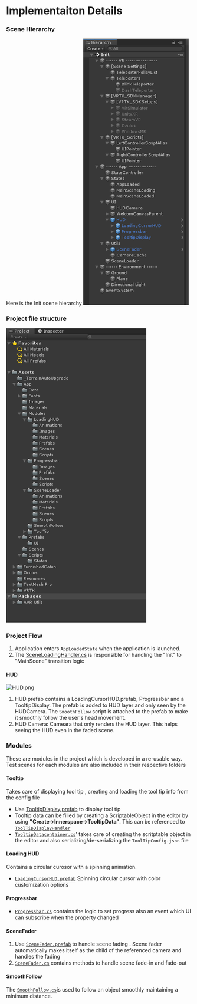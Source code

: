 
# Implementaiton Details

### Scene Hierarchy
Here is the Init scene hierarchy
![alt text](https://github.com/ajnaduvil/InnerSpace.SceneLoader/blob/master/Documentation/Implementation%20Details/project%20hierarchy.PNG?raw=true)

### Project file structure
![alt text](https://github.com/ajnaduvil/InnerSpace.SceneLoader/blob/master/Documentation/Implementation%20Details/project%20file%20structure.PNG?raw=true)
### Project Flow
 1.  Application enters `AppLoadedState` when the application is launched.
 2.  The [SceneLoadingHandler.cs](https://github.com/ajnaduvil/InnerSpace.SceneLoader/blob/master/SceneLoader.Unity/Assets/App/Scripts/SceneLoadingHandler.cs) is responsible for handling the  "Init" to "MainScene" transition logic
#### HUD
![HUD.png](https://github.com/ajnaduvil/InnerSpace.SceneLoader/blob/feature/documentation/Documentation/Implementation%20Details/HUD.png?raw=true)
1.  HUD.prefab contains a LoadingCursorHUD.prefab, Progressbar and a TooltipDisplay. The prefab is added to HUD layer and only seen by the HUDCamera. The `SmoothFollow` script is attached to the prefab to make it smoothly follow the user's head movement.
2.  HUD Camera: Cameara that only renders the HUD layer. This helps seeing the HUD even in the faded scene.

###  Modules
These are modules in the project which is developed in  a re-usable way. Test scenes for each modules are also included in their respective folders
#### Tooltip
Takes care of displaying tool tip , creating and loading the tool tip info from the config file
-  Use [TooltipDisplay.prefab](https://github.com/ajnaduvil/InnerSpace.SceneLoader/blob/master/SceneLoader.Unity/Assets/App/Modules/ToolTip/Prefabs/TooltipDisplay.prefab "TooltipDisplay.prefab")  to display tool tip
- Tooltip data can be filled by creating a ScriptableObject in the editor by using **"Create->Innerspace->TooltipData"**. This can be referenced to [`ToolTipDisplayHandler`](https://github.com/ajnaduvil/InnerSpace.SceneLoader/blob/master/SceneLoader.Unity/Assets/App/Modules/ToolTip/Scripts/ToolTipDisplayHandler.cs "ToolTipDisplayHandler.cs") 
-   [`TooltipDatacontainer.cs`](https://github.com/ajnaduvil/InnerSpace.SceneLoader/blob/master/SceneLoader.Unity/Assets/App/Modules/ToolTip/Scripts/ToolTipDataContainer.cs)' takes care of creating the scritptable object in the editor and also serializing/de-serializing the `ToolTipConfig.json`  file 

#### Loading HUD
Contains a circular curosor with a spinning animation.

 - [`LoadingCursorHUD.prefab`](https://github.com/ajnaduvil/InnerSpace.SceneLoader/blob/master/SceneLoader.Unity/Assets/App/Modules/LoadingHUD/Prefabs/LoadingCursorHUD.prefab "LoadingCursorHUD.prefab") Spinning circular cursor with color customization options
 
#### Progressbar
- [`Progressbar.cs`](https://github.com/ajnaduvil/InnerSpace.SceneLoader/blob/master/SceneLoader.Unity/Assets/App/Modules/Progressbar/Scripts/Progressbar.cs "Progressbar.cs") contains the logic to set progress also an event which UI can subscribe when the property changed

#### SceneFader

1.  Use [`SceneFader.prefab`](https://github.com/ajnaduvil/InnerSpace.SceneLoader/blob/master/SceneLoader.Unity/Assets/App/Modules/SceneLoader/Prefabs/SceneFader.prefab "SceneFader.prefab") to handle scene fading . Scene fader automatically makes itself as the child of the referenced camera and handles the fading
2.  [`SceneFader.cs`](https://github.com/ajnaduvil/InnerSpace.SceneLoader/blob/master/SceneLoader.Unity/Assets/App/Modules/SceneLoader/Scripts/SceneFader.cs "SceneFader.cs") contains methods to handle scene fade-in and fade-out

#### SmoothFollow
The [`SmoothFollow.cs`](https://github.com/ajnaduvil/InnerSpace.SceneLoader/blob/master/SceneLoader.Unity/Assets/App/Modules/SmoothFollow/SmoothFollow.cs "SmoothFollow.cs")is used to follow an object smoothly maintaining a minimum distance.
